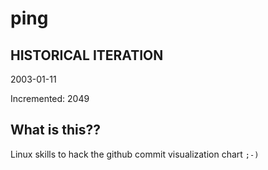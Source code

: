 # ping

## HISTORICAL ITERATION
2003-01-11

Incremented: 2049

## What is this?? 
Linux skills to hack the github commit visualization chart `;-)`
